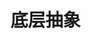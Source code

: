 # 底层抽象
<!--ts-->


<!-- Created by https://github.com/ekalinin/github-markdown-toc -->
<!-- Added by: kuanhsiaokuo, at: Sat Jul  9 22:46:03 CST 2022 -->

<!--te-->